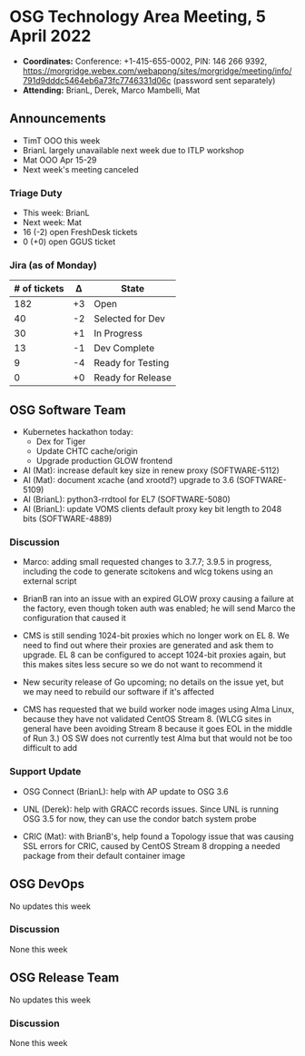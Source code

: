 # OSG Technology Area Meeting, 5 April 2022

-   **Coordinates:** Conference: +1-415-655-0002, PIN: 146 266 9392,
    <https://morgridge.webex.com/webappng/sites/morgridge/meeting/info/791d9dddc5464eb6a73fc7746331d06c> (password sent separately)
-   **Attending:** BrianL, Derek, Marco Mambelli, Mat

## Announcements

-   TimT OOO this week
-   BrianL largely unavailable next week due to ITLP workshop
-   Mat OOO Apr 15-29
-   Next week's meeting canceled

### Triage Duty

-   This week: BrianL
-   Next week: Mat
-   16 (-2) open FreshDesk tickets
-   0 (+0) open GGUS ticket

### Jira (as of Monday)

| # of tickets | &Delta; | State             |
|--------------|---------|-------------------|
| 182          | +3      | Open              |
| 40           | -2      | Selected for Dev  |
| 30           | +1      | In Progress       |
| 13           | -1      | Dev Complete      |
| 9            | -4      | Ready for Testing |
| 0            | +0      | Ready for Release |

## OSG Software Team

-   Kubernetes hackathon today:
    -   Dex for Tiger
    -   Update CHTC cache/origin
    -   Upgrade production GLOW frontend
-   AI (Mat): increase default key size in renew proxy (SOFTWARE-5112)
-   AI (Mat): document xcache (and xrootd?) upgrade to 3.6 (SOFTWARE-5109)
-   AI (BrianL): python3-rrdtool for EL7 (SOFTWARE-5080)
-   AI (BrianL): update VOMS clients default proxy key bit length to 2048 bits (SOFTWARE-4889)

### Discussion

-   Marco: adding small requested changes to 3.7.7; 3.9.5 in progress, including the code
    to generate scitokens and wlcg tokens using an external script

-   BrianB ran into an issue with an expired GLOW proxy causing a failure at the factory,
    even though token auth was enabled; he will send Marco the configuration that caused it

-   CMS is still sending 1024-bit proxies which no longer work on EL 8.
    We need to find out where their proxies are generated and ask them to upgrade.
    EL 8 can be configured to accept 1024-bit proxies again, but this makes sites less
    secure so we do not want to recommend it

-   New security release of Go upcoming; no details on the issue yet, but we may
    need to rebuild our software if it's affected

-   CMS has requested that we build worker node images using Alma Linux, because
    they have not validated CentOS Stream 8.  (WLCG sites in general have been avoiding
    Stream 8 because it goes EOL in the middle of Run 3.)  OS SW does not currently test
    Alma but that would not be too difficult to add

### Support Update

-   OSG Connect (BrianL): help with AP update to OSG 3.6

-   UNL (Derek): help with GRACC records issues.  Since UNL is running OSG 3.5 for now,
    they can use the condor batch system probe

-   CRIC (Mat): with BrianB's, help found a Topology issue that was causing SSL errors
    for CRIC, caused by CentOS Stream 8 dropping a needed package from their default
    container image

## OSG DevOps

No updates this week

### Discussion

None this week

## OSG Release Team

No updates this week

### Discussion

None this week
